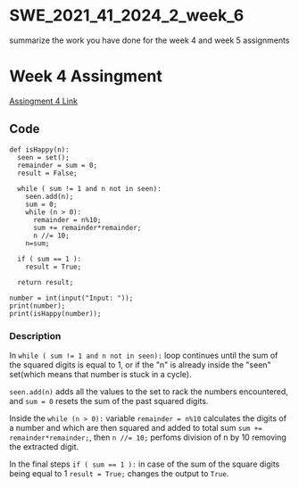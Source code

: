 # SWE_2021_41_2024_2_week_6
summarize the work you have done for the week 4 and week 5 assignments

# Week 4 Assingment
[Assingment 4 Link](https://github.com/Matyoqub-J/SWE_2021_41_2024_2_week_4.git)

## Code 
```
def isHappy(n):
  seen = set();
  remainder = sum = 0;
  result = False;

  while ( sum != 1 and n not in seen):
    seen.add(n);
    sum = 0;
    while (n > 0):
      remainder = n%10;
      sum += remainder*remainder;
      n //= 10;
    n=sum;

  if ( sum == 1 ):
    result = True;

  return result;

number = int(input("Input: "));
print(number);
print(isHappy(number));
```
### Description

In `while ( sum != 1 and n not in seen):` loop continues until the sum of the squared digits is equal to 1, 
or if the "n" is already inside the "seen" set(which means that number is stuck in a cycle). 

`seen.add(n)` adds all the values to the set to rack the numbers encountered, and `sum = 0` resets the sum of the past squared digits. 

Inside the `while (n > 0):` variable `remainder = n%10` calculates the digits of a number and which are then squared and added to total sum `sum += remainder*remainder;`,
then `n //= 10;` perfoms division of n by 10 removing the extracted digit. 

In the final steps `if ( sum == 1 ):` in case of the sum of the square digits being equal to 1 `result = True;` changes the output to `True`.

